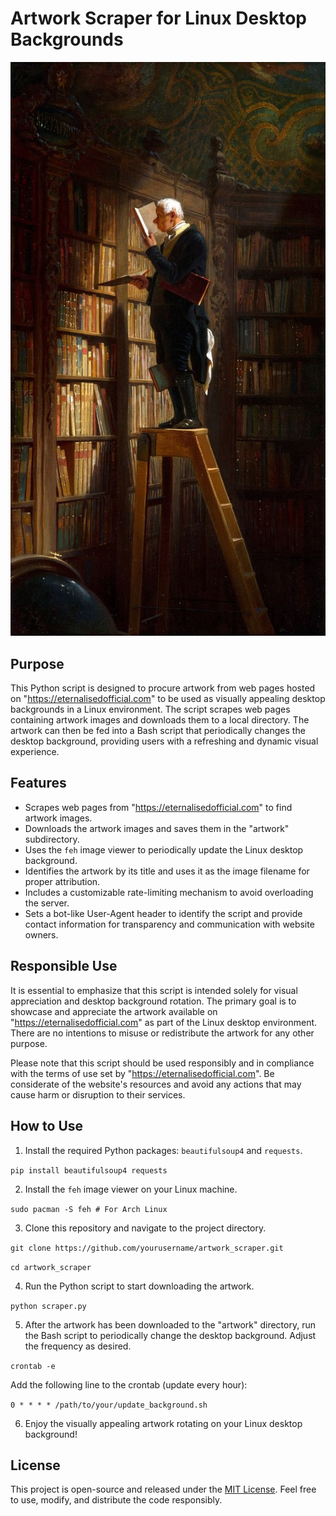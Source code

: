# Artwork Scraper for Linux Desktop Backgrounds

![Desktop Background](/bookworm-cartl-spitzweg-milwaukee-version_68fb5fe5.jpg)

## Purpose

This Python script is designed to procure artwork from web pages hosted on "https://eternalisedofficial.com" to be used as visually appealing desktop backgrounds in a Linux environment. The script scrapes web pages containing artwork images and downloads them to a local directory. The artwork can then be fed into a Bash script that periodically changes the desktop background, providing users with a refreshing and dynamic visual experience.

## Features

- Scrapes web pages from "https://eternalisedofficial.com" to find artwork images.
- Downloads the artwork images and saves them in the "artwork" subdirectory.
- Uses the `feh` image viewer to periodically update the Linux desktop background.
- Identifies the artwork by its title and uses it as the image filename for proper attribution.
- Includes a customizable rate-limiting mechanism to avoid overloading the server.
- Sets a bot-like User-Agent header to identify the script and provide contact information for transparency and communication with website owners.

## Responsible Use

It is essential to emphasize that this script is intended solely for visual appreciation and desktop background rotation. The primary goal is to showcase and appreciate the artwork available on "https://eternalisedofficial.com" as part of the Linux desktop environment. There are no intentions to misuse or redistribute the artwork for any other purpose.

Please note that this script should be used responsibly and in compliance with the terms of use set by "https://eternalisedofficial.com". Be considerate of the website's resources and avoid any actions that may cause harm or disruption to their services.

## How to Use

1. Install the required Python packages: `beautifulsoup4` and `requests`.

``` pip install beautifulsoup4 requests ```

2. Install the `feh` image viewer on your Linux machine.

``` sudo pacman -S feh # For Arch Linux ```

3. Clone this repository and navigate to the project directory.

``` git clone https://github.com/yourusername/artwork_scraper.git ```

```cd artwork_scraper ```

4. Run the Python script to start downloading the artwork.

``` python scraper.py ```

5. After the artwork has been downloaded to the "artwork" directory, run the Bash script to periodically change the desktop background. Adjust the frequency as desired.

``` crontab -e ```

Add the following line to the crontab (update every hour):

``` 0 * * * * /path/to/your/update_background.sh ```

6. Enjoy the visually appealing artwork rotating on your Linux desktop background!

## License

This project is open-source and released under the [MIT License](LICENSE). Feel free to use, modify, and distribute the code responsibly.
